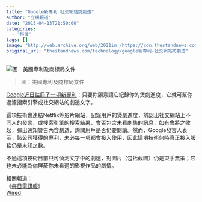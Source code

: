 ```yaml
---
title: "Google新專利 社交網站防劇透"
author: "立場報道"
date: "2015-04-13T21:50:00"
categories:
  - "科技"
tags: []
image: "http://web.archive.org/web/2021im_/https://cdn.thestandnews.com/media/photos/cache/google-patent_JbeXm_1200x0.jpg"
original_url: "thestandnews.com/technology/google新專利-社交網站防劇透"
---
```

![圖：美國專利及商標局文件](http://web.archive.org/web/2021im_/https://cdn.thestandnews.com/media/photos/cache/google-patent_JbeXm_1200x0.jpg)

> 圖：美國專利及商標局文件

[Google近日註冊了一項新專利](http://web.archive.org/web/20210628175757/http://patft.uspto.gov/netacgi/nph-Parser?Sect1=PTO2&Sect2=HITOFF&p=1&u=%2Fnetahtml%2FPTO%2Fsearch-bool.html&r=21&f=G&l=50&co1=AND&d=PTXT&s1=google.ASNM.&OS=AN/google&RS=AN/google)：只要你願意讓它紀錄你的煲劇進度，它就可幫你過濾搜索引擎或社交網站的劇透文字。

這項技術會連結Netflix等影片網站，記錄用戶的煲劇進度，辨認出社交網站上不同人的發言、或搜索引擎的搜索結果，會否包含未看劇集的訊息，如有會將之收起，彈出通知警告內含劇透，詢問用戶是否仍要閱讀。然而，Google發言人表示，該公司獲得的專利，未必每一項都會投入使用，因此這項技術何時真正投入服務仍是未知之數。

不過這項技術目前只可偵測文字中的劇透，對圖片（包括截圖）仍是束手無策；它也未必能為你屏蔽你未看過的影視作品的劇情。

相關報道：  
《[每日電訊報](http://web.archive.org/web/20210628175757/http://www.telegraph.co.uk/technology/google/11528708/Google-granted-patent-to-block-TV-spoilers.html)》  
[Wired](http://web.archive.org/web/20210628175757/http://www.wired.co.uk/news/archive/2015-04/08/google-anti-spoiler-patent)